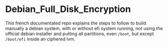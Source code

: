 # Debian_Full_Disk_Encryption
This french documentated repo explains the steps to follow to build manually a debian system, with or without efi system running, not using the official debian installer and putting all partitions, even `/boot`, but except `/boot/efi` inside an ciphered lvm.
